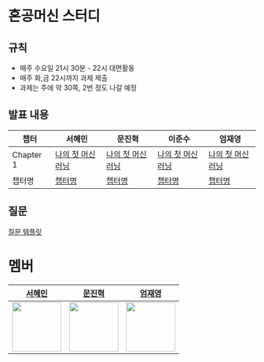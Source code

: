 # 혼공머신 스터디

## 규칙
- 매주 수요일 21시 30분 - 22시 대면활동
- 매주 화,금 22시까지 과제 제출
- 과제는 주에 약 30쪽, 2번 정도 나갈 예정 

## 발표 내용

| 챕터 | 서혜민 | 문진혁 | 이준수 | 엄재영 |
|-----|------|------|----|-----|
| Chapter 1   | [나의 첫 머신러닝](https://velog.io/@saepal_cse/%EC%A0%95%EB%A6%AC-%ED%98%BC%EA%B3%B5%EB%A8%B8%EC%8B%A0-chapter-1) | [나의 첫 머신러닝](https://velog.io/@saepal_cse/%EC%A0%95%EB%A6%AC-%ED%98%BC%EA%B3%B5%EB%A8%B8%EC%8B%A0-chapter-1) | [나의 첫 머신러닝](https://velog.io/@saepal_cse/%EC%A0%95%EB%A6%AC-%ED%98%BC%EA%B3%B5%EB%A8%B8%EC%8B%A0-chapter-1) | [나의 첫 머신러닝](https://velog.io/@saepal_cse/%EC%A0%95%EB%A6%AC-%ED%98%BC%EA%B3%B5%EB%A8%B8%EC%8B%A0-chapter-1) |
| 챕터명 | [챕터명](링크) | [챕터명](링크) | [챕터명](링크) | [챕터명](링크) |


## 질문
[질문 템플릿](./question/README.md)


# 멤버
|[서혜민](https://github.com/Parkhaeil) | [문진혁](https://github.com/wlsgur11) |[엄재영](https://github.com/JaeyoungEom)|
|:-----------------------------------------:|:-----------------------------------------:|:-----------------------------------------:|
|<img src="https://github.com/Parkhaeil.png" width="100">|<img src="https://github.com/wlsgur11.png" width="100"> |<img src="https://github.com/JaeyoungEom.png" width="100"> |
